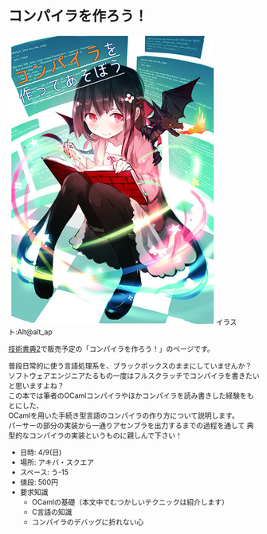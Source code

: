 # コンパイラを作ろう！

![main-picture](pic.jpg)
イラスト:Alt@alt_ap

[技術書典2](https://techbookfest.org/event/tbf02)で販売予定の「コンパイラを作ろう！」のページです。

普段日常的に使う言語処理系を、ブラックボックスのままにしていませんか？  
ソフトウェアエンジニアたるもの一度はフルスクラッチでコンパイラを書きたいと思いますよね？  
この本では筆者のOCamlコンパイラやほかコンパイラを読み書きした経験をもとにした、  
OCamlを用いた手続き型言語のコンパイラの作り方について説明します。  
パーサーの部分の実装から一通りアセンブラを出力するまでの過程を通して
典型的なコンパイラの実装というものに親しんで下さい！

- 日時: 4/9(日)
- 場所: アキバ・スクエア
- スペース: う-15
- 値段: 500円
- 要求知識
  - OCamlの基礎（本文中でむつかしいテクニックは紹介します）
  - C言語の知識
  - コンパイラのデバッグに折れない心
